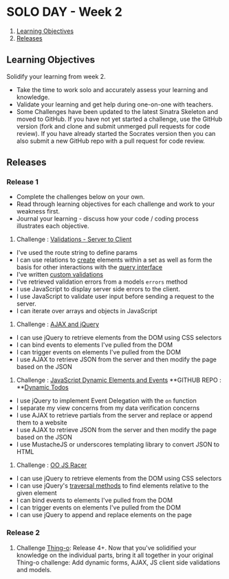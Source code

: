 # SOLO DAY - Week 2


1. [Learning Objectives](#learning-objectives)
1. [Releases](#releases)


## Learning Objectives
Solidify your learning from week 2.
* Take the time to work solo and accurately assess your learning and knowledge.
* Validate your learning and get help during one-on-one with teachers.
* Some Challenges have been updated to the latest Sinatra Skeleton and moved to GitHub.  If you have not yet started a challenge, use the GitHub version (fork and clone and submit unmerged pull requests for code review).  If you have already started the Socrates version then you can also submit a new GitHub repo with a pull request for code review.

## Releases
### Release 1

* Complete the challenges below on your own. 
* Read through learning objectives for each challenge and work to your weakness first.  
* Journal your learning - discuss how your code / coding process illustrates
  each objective.

1. Challenge : [Validations - Server to Client](https://github.com/fox-squirrels-2013/ar-propagate-validations)
  * I've used the route string to define params
  * I can use relations to
   [create](http://api.rubyonrails.org/classes/ActiveRecord/Relation.html#method-i-create)
   elements within a set as well as form the basis for other interactions with the
   [query interface](http://guides.rubyonrails.org/active_record_querying.html)
  * I've written [custom
   validations](http://guides.rubyonrails.org/active_record_validations.html#performing-custom-validations)
  * I've retrieved validation errors from a models `errors` method
  * I use JavaScript to display server side errors to the client.
  * I use JavaScript to validate user input before sending a request to the server.
  * I can iterate over arrays and objects in JavaScript
1. Challenge : [AJAX and jQuery](http://socrates.devbootcamp.com/challenges/394)
  * I can use jQuery to retrieve elements from the DOM using CSS selectors
  * I can bind events to elements I've pulled from the DOM
  * I can trigger events on elements I've pulled from the DOM
  * I use AJAX to retrieve JSON from the server and then modify the page based on the JSON

1. Challenge : [JavaScript Dynamic Elements and Events](http://socrates.devbootcamp.com/challenges/400)  **GITHUB REPO : **[Dynamic Todos](https://github.com/fox-squirrels-2013/CHALLENGE_dynamic_todos)
  * I use jQuery to implement Event Delegation with the `on` function
  * I separate my view concerns from my data verification concerns
  * I use AJAX to retrieve partials from the server and replace or append
   them to a website
  * I use AJAX to retrieve JSON from the server and then modify the page based on
   the JSON
  * I use MustacheJS or underscores templating library to convert JSON to HTML
1. Challenge : [OO JS Racer](http://socrates.devbootcamp.com/challenges/297)
  * I can use jQuery to retrieve elements from the DOM using CSS selectors
  * I can use jQuery's [traversal methods](http://api.jquery.com/category/traversing/) to find elements relative to the given element
  * I can bind events to elements I've pulled from the DOM
  * I can trigger events on elements I've pulled from the DOM
  * I can use jQuery to append and replace elements on the page

### Release 2

1. Challenge [Thing-o](https://github.com/fox-squirrels-2013/CHALLENGE_thing-o): Release 4+. Now that you've solidified your knowledge on the individual parts, bring it all together in your original Thing-o challenge: Add dynamic forms, AJAX, JS client side validations and models. 